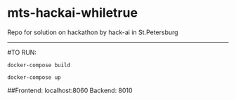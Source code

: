 # mts-hackai-whiletrue
Repo for solution on hackathon by hack-ai in St.Petersburg

---------

#TO RUN:

```docker-compose build```

```docker-compose up```

##Frontend: localhost:8060 Backend: 8010
